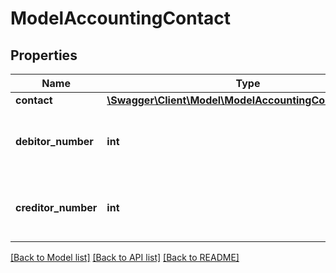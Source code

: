 # ModelAccountingContact

## Properties
Name | Type | Description | Notes
------------ | ------------- | ------------- | -------------
**contact** | [**\Swagger\Client\Model\ModelAccountingContactContact**](ModelAccountingContactContact.md) |  | 
**debitor_number** | **int** | Debitor number of the accounting contact. | [optional] 
**creditor_number** | **int** | Creditor number of the accounting contact. | [optional] 

[[Back to Model list]](../../README.md#documentation-for-models) [[Back to API list]](../../README.md#documentation-for-api-endpoints) [[Back to README]](../../README.md)

